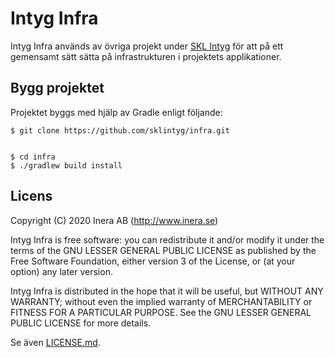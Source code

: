 # Intyg Infra
Intyg Infra används av övriga projekt under [SKL Intyg](http://github.com/sklintyg) för att på ett gemensamt sätt sätta på infrastrukturen i projektets applikationer.

## Bygg projektet
Projektet byggs med hjälp av Gradle enligt följande:
```
$ git clone https://github.com/sklintyg/infra.git


$ cd infra
$ ./gradlew build install
```

## Licens
Copyright (C) 2020 Inera AB (http://www.inera.se)

Intyg Infra is free software: you can redistribute it and/or modify it under the terms of the GNU LESSER GENERAL PUBLIC LICENSE as published by the Free Software Foundation, either version 3 of the License, or (at your option) any later version.

Intyg Infra is distributed in the hope that it will be useful, but WITHOUT ANY WARRANTY; without even the implied warranty of MERCHANTABILITY or FITNESS FOR A PARTICULAR PURPOSE.  See the GNU LESSER GENERAL PUBLIC LICENSE for more details.

Se även [LICENSE.md](https://github.com/sklintyg/infra/blob/master/LICENSE.md).
